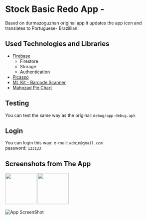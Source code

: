 # Stock Basic Redo App - 

Based on durmazoguzhan original app it updates the app icon and translates to Portuguese- Brazillian.

## Used Technologies and Libraries
- [Firebase](https://console.firebase.google.com/)
  + Firestore
  + Storage
  + Authentication
- [Picasso](https://github.com/square/picasso)
- [ML Kit - Barcode Scanner](https://developers.google.com/ml-kit/vision/barcode-scanning/android)
- [Mahozad Pie Chart](https://github.com/mahozad/android-pie-chart)

## Testing
You can test the same way as the original: `debug/app-debug.apk`

## Login
You can login this way:
e-mail: `admin@gmail.com`<br>
password: `123123`<br>


## Screenshots from The App

<p float="left">
  <img src="/https://github.com/user-attachments/assets/dab0f45f-2c09-46cd-ade1-b74ab62a6448" width="100" /> 
  <img src="/img3.png" width="100" />
</p>



![App ScreenShot](https://github.com/user-attachments/assets/dab0f45f-2c09-46cd-ade1-b74ab62a6448)

